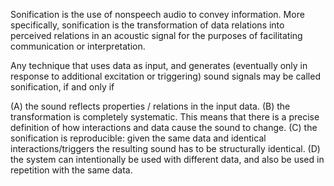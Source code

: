 Sonification is the use of nonspeech audio to convey information. More specifically, sonification is the transformation of data relations into perceived relations in an acoustic signal for the purposes of facilitating communication or interpretation.

Any technique that uses data as input, and generates (eventually only in response to additional excitation or triggering) sound signals may be called sonification, if and only if

(A) the sound reflects properties / relations in the input data.
(B) the transformation is completely systematic. This means that there is a precise definition of how interactions and data cause the sound to change.
(C) the sonification is reproducible: given the same data and identical interactions/triggers the resulting sound has to be structurally identical.
(D) the system can intentionally be used with different data, and also be used in repetition with the same data.